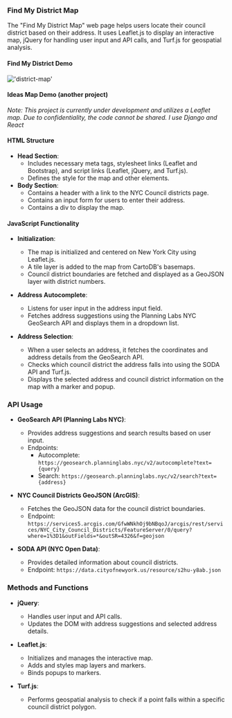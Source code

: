 ### Find My District Map

The "Find My District Map" web page helps users locate their council district based on their address. It uses Leaflet.js to display an interactive map, jQuery for handling user input and API calls, and Turf.js for geospatial analysis.

#### Find My District Demo 
!['district-map'](find-my-district.gif)

#### Ideas Map Demo (another project)
*Note: This project is currently under development and utilizes a Leaflet map. Due to confidentiality, the code cannot be shared. I use Django and React*
#### HTML Structure
- **Head Section**: 
  - Includes necessary meta tags, stylesheet links (Leaflet and Bootstrap), and script links (Leaflet, jQuery, and Turf.js).
  - Defines the style for the map and other elements.
- **Body Section**:
  - Contains a header with a link to the NYC Council districts page.
  - Contains an input form for users to enter their address.
  - Contains a div to display the map.

#### JavaScript Functionality
- **Initialization**:
  - The map is initialized and centered on New York City using Leaflet.js.
  - A tile layer is added to the map from CartoDB's basemaps.
  - Council district boundaries are fetched and displayed as a GeoJSON layer with district numbers.

- **Address Autocomplete**:
  - Listens for user input in the address input field.
  - Fetches address suggestions using the Planning Labs NYC GeoSearch API and displays them in a dropdown list.

- **Address Selection**:
  - When a user selects an address, it fetches the coordinates and address details from the GeoSearch API.
  - Checks which council district the address falls into using the SODA API and Turf.js.
  - Displays the selected address and council district information on the map with a marker and popup.

### API Usage
- **GeoSearch API (Planning Labs NYC)**:
  - Provides address suggestions and search results based on user input.
  - Endpoints:
    - Autocomplete: `https://geosearch.planninglabs.nyc/v2/autocomplete?text={query}`
    - Search: `https://geosearch.planninglabs.nyc/v2/search?text={address}`

- **NYC Council Districts GeoJSON (ArcGIS)**:
  - Fetches the GeoJSON data for the council district boundaries.
  - Endpoint: `https://services5.arcgis.com/GfwWNkhOj9bNBqoJ/arcgis/rest/services/NYC_City_Council_Districts/FeatureServer/0/query?where=1%3D1&outFields=*&outSR=4326&f=geojson`

- **SODA API (NYC Open Data)**:
  - Provides detailed information about council districts.
  - Endpoint: `https://data.cityofnewyork.us/resource/s2hu-y8ab.json`

### Methods and Functions
- **jQuery**:
  - Handles user input and API calls.
  - Updates the DOM with address suggestions and selected address details.
  
- **Leaflet.js**:
  - Initializes and manages the interactive map.
  - Adds and styles map layers and markers.
  - Binds popups to markers.

- **Turf.js**:
  - Performs geospatial analysis to check if a point falls within a specific council district polygon.

